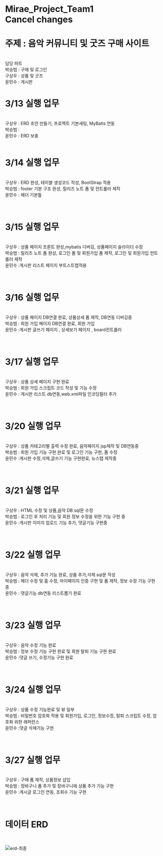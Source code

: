 # Mirae_Project_Team1 <br>Cancel changes

<h1>주제 : 음악 커뮤니티 및 굿즈 구매 사이트</h1> <br>
담당 파트<br>
박승범 : 구매 및 로그인<br>
구상우 : 상품 및 굿즈<br>
윤민수 : 게시판<br>

<h1>3/13 실행 업무</h1><br>
구상우 : ERD 초안 만들기, 프로젝트 기본세팅, MyBatis 연동<br>
박승범 : <br>
윤민수 : ERD 보충<br><br>

<h1>3/14 실행 업무</h1><br>
구상우 : ERD 완성, 테이블 생성코드 작성, BootStrap 적용 <br>
박승범 : footer 기본 구조 완성, 릴리즈 노트 폼 및 컨트롤러 제작<br>
윤민수 : 헤더 기본틀<br><br><br>

<h1>3/15 실행 업무</h1><br>
구상우 : 상품 페이지 프론트 완성,mybatis 디버깅, 상품페이지 슬라이더 수정<br>
박승범 : 릴리즈 노트 폼 완성, 로그인 폼 및 회원가입 폼 제작, 로그인 및 회원가입 컨트롤러 제작<br>
윤민수 :게시판 리스트 페이지 부트스트랩적용 <br><br><br>

<h1>3/16 실행 업무</h1><br>
구상우 : 상품 페이지 DB연결 완료, 상품상세 폼 제작, DB연동 디버깅중<br>
박승범 : 회원 가입 페이지 DB연결 완료, 회원 가입 <br>
윤민수 :게시판 글쓰기 페이지 , 상세보기 페이지 , board컨트롤러  <br><br><br>

<h1>3/17 실행 업무</h1><br>
구상우 : 상품 상세 페이지 구현 완료<br>
박승범 : 회원 가입 스크립트 코드 작성 및 기능 수정<br>
윤민수 : 게시판 리스트 db연동,web.xml파일 인코딩필터 추가 <br><br><br>

<h1>3/20 실행 업무</h1><br>
구상우 : 상품 카테고리별 출력 수정 완료, 음악페이지 jsp제작 및 DB연동중<br>
박승범 : 회원 가입 기능 구현 완료 및 로그인 기능 구현, 폼 수정<br>
윤민수 :게시판 수정,삭제,글쓰기 기능 구현완료, 뉴스탭 제작중<br><br><br>


<h1>3/21 실행 업무</h1><br>
구상우 : HTML 수정 및 상품,음악 DB sql문 수정 <br>
박승범 : 로그인 후 처리 기능 및 회원 정보 수정을 위한 기능 구현 중<br>
윤민수 :게시판 이미지 업로드 기능 추가, 댓글기능 구현중 <br><br><br>

<h1>3/22 실행 업무</h1><br>
구상우 : 음악 삭제, 추가 기능 완료, 상품 추가,삭제 sql문 작성<br>
박승범 : 헤더 수정 및 홈 수정, 마이페이지 인증 구현 및 폼 제작, 정보 수정 기능 구현 중<br>
윤민수 : 댓글기능 db연동 리스트뽑기 완료 <br><br><br>

<h1>3/23 실행 업무</h1><br>
구상우 : 음악 수정 기능 완료<br>
박승범 : 정보 수정 기능 구현 완료 및 회원 탈퇴 기능 구현 완료<br>
윤민수 :댓글 쓰기, 수정기능 구현 완료 <br><br><br>

<h1>3/24 실행 업무</h1><br>
구상우 : 상품 수정 기능완료 및 뷰 일부 <br>
박승범 : 비밀번호 암호화 적용 및 회원가입, 로그인, 정보수정, 탈퇴 스크립트 수정, 암호화 위한 래퍼런스  <br>
윤민수 :댓글 삭제기능 구현  <br><br><br>

<h1>3/27 실행 업무</h1><br>
구상우 : 구매 폼 제작, 상품정보 삽입 <br>
박승범 : 장바구니 폼 추가 및 장바구니에 상품 추가 기능 구현 <br>
윤민수 :게시글 로그인 연동, 조회수 기능 구현 <br><br><br>

<h1>데이터 ERD</h1> <br>

![erd-최종](https://user-images.githubusercontent.com/109846153/225850987-48e8a62a-084a-4103-8372-260db6416a55.png)
